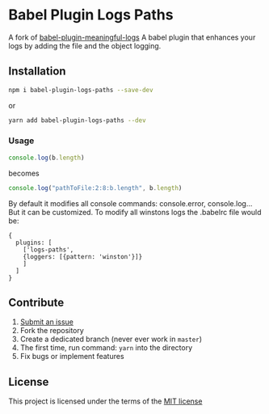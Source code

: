 Babel Plugin Logs Paths
======

A fork of [babel-plugin-meaningful-logs](https://github.com/furstenheim/babel-plugin-meaningful-logs) A babel plugin that enhances your logs by adding the file and the object logging.

## Installation
```sh
npm i babel-plugin-logs-paths --save-dev
```
or
```sh
yarn add babel-plugin-logs-paths --dev
```

### Usage
```javascript
console.log(b.length)
```

becomes

```javascript
console.log("pathToFile:2:8:b.length", b.length)
```

By default it modifies all console commands: console.error, console.log... But it can be customized. To modify all winstons logs the .babelrc file would be:

```
{
  plugins: [
    ['logs-paths',
    {loggers: [{pattern: 'winston'}]}
    ]
  ]
}
```



## Contribute

1. [Submit an issue](https://github.com/gordienkotolik/babel-plugin-logs-paths/issues)
2. Fork the repository
3. Create a dedicated branch (never ever work in `master`)
4. The first time, run command: `yarn` into the directory
5. Fix bugs or implement features



## License
This project is licensed under the terms of the
[MIT license](https://github.com/gordienkotolik/babel-plugin-logs-paths/blob/master/LICENSE)